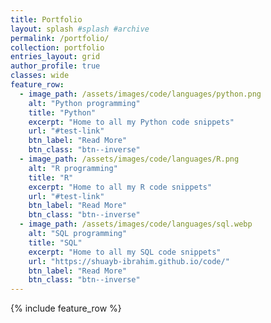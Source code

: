 ```yaml
---
title: Portfolio
layout: splash #splash #archive
permalink: /portfolio/
collection: portfolio
entries_layout: grid
author_profile: true
classes: wide
feature_row:
  - image_path: /assets/images/code/languages/python.png
    alt: "Python programming"
    title: "Python"
    excerpt: "Home to all my Python code snippets"
    url: "#test-link"
    btn_label: "Read More"
    btn_class: "btn--inverse"
  - image_path: /assets/images/code/languages/R.png
    alt: "R programming"
    title: "R"
    excerpt: "Home to all my R code snippets"
    url: "#test-link"
    btn_label: "Read More"
    btn_class: "btn--inverse"
  - image_path: /assets/images/code/languages/sql.webp
    alt: "SQL programming"
    title: "SQL"
    excerpt: "Home to all my SQL code snippets"
    url: "https://shuayb-ibrahim.github.io/code/"
    btn_label: "Read More"
    btn_class: "btn--inverse"
---
```


{% include feature_row %}